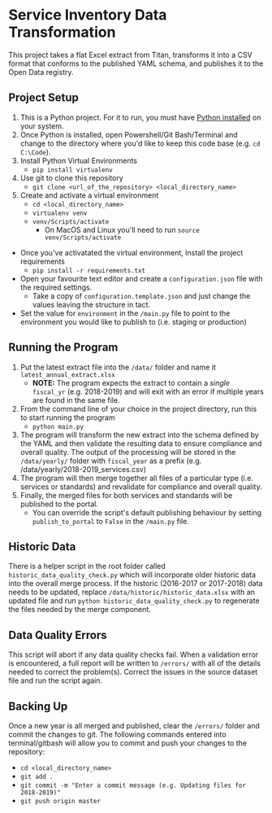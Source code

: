 # Service Inventory Data Transformation
This project takes a flat Excel extract from Titan, transforms it into a CSV format that conforms to the published YAML schema, and publishes it to the Open Data registry.

## Project Setup
1. This is a Python project.  For it to run, you must have [Python installed](https://www.python.org/downloads/) on your system.
1. Once Python is installed, open Powershell/Git Bash/Terminal and change to the directory where you'd like to keep this code base (e.g. `cd C:\Code`).
1. Install Python Virtual Environments
    * `pip install virtualenv`
1. Use git to clone this repository
    * `git clone <url_of_the_repository> <local_directory_name>`
1. Create and activate a virtual environment
    * `cd <local_directory_name>`
    * `virtualenv venv`
    * `venv/Scripts/activate`
        * On MacOS and Linux you'll need to run `source venv/Scripts/activate`
* Once you've activatated the virtual environment, Install the project requirements
    * `pip install -r requirements.txt`
* Open your favourite text editor and create a `configuration.json` file with the required settings.
    * Take a copy of `configuration.template.json` and just change the values leaving the structure in tact.
* Set the value for `environment` in the `/main.py` file to point to the environment you would like to publish to (i.e. staging or production)

## Running the Program
1. Put the latest extract file into the `/data/` folder and name it `latest_annual_extract.xlsx`
    * **NOTE:** The program expects the extract to contain a *single* `fiscal_yr` (e.g. 2018-2019) and will exit with an error if multiple years are found in the same file.
1. From the command line of your choice in the project directory, run this to start running the program
    * `python main.py`
1. The program will transform the new extract into the schema defined by the YAML and then validate the resulting data to ensure compliance and overall quality.  The output of the processing will be stored in the `/data/yearly/` folder with `fiscal_year` as a prefix (e.g. /data/yearly/2018-2019_services.csv)
1. The program will then merge together all files of a particular type (i.e. services or standards) and revalidate for compliance and overall quality.
1. Finally, the merged files for both services and standards will be published to the portal.
    * You can override the script's default publishing behaviour by setting `publish_to_portal` to `False` in the `/main.py` file.

## Historic Data
There is a helper script in the root folder called `historic_data_quality_check.py` which will incorporate older historic data into the overall merge process.  If the historic (2016-2017 or 2017-2018) data needs to be updated, replace `/data/historic/historic_data.xlsx` with an updated file and run `python historic_data_quality_check.py` to regenerate the files needed by the merge component.

## Data Quality Errors
This script will abort if any data quality checks fail.  When a validation error is encountered, a full report will be written to `/errors/` with all of the details needed to correct the problem(s).  Correct the issues in the source dataset file and run the script again.

## Backing Up
Once a new year is all merged and published, clear the `/errors/` folder and commit the changes to git.  The following commands entered into terminal/gitbash will allow you to commit and push your changes to the repository:
* `cd <local_directory_name>`
* `git add .`
* `git commit -m "Enter a commit message (e.g. Updating files for 2018-2019)"`
* `git push origin master`

